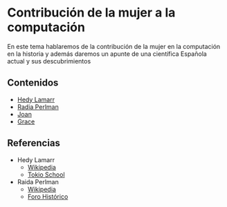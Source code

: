 # Contribución de la mujer a la computación
En este tema hablaremos de la contribución de la mujer en la computación en la historia y además daremos un apunte de una científica Española actual y sus descubrimientos
## Contenidos
- [Hedy Lamarr](modulo1/hedyLamarr.md)
- [Radia Perlman](modulo2/radia.md)
- [Joan](modulo3/joan.md)
- [Grace](modulo4/grace.md)

## Referencias

- Hedy Lamarr
  * [Wikipedia](https://es.wikipedia.org/wiki/Hedy_Lamarr)
  * [Tokio School](https://www.tokioschool.com/noticias/hedy-lamarr-inventora/)
- Raida Perlman
  * [Wikipedia](https://es.wikipedia.org/wiki/Radia_Perlman)
  * [Foro Histórico](https://forohistorico.coit.es/index.php/personajes/personajes-internacionales/item/perlman-radia)
